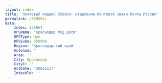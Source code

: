 ```yaml
---
layout: index
title: 'Почтовый индекс 350964: отделение почтовой связи Почты России'
permalink: /350964/
data:
    Index: 350964
    OPSName: 'Краснодар МСЦ Цосп'
    OPSType: Цех
    OPSSubm: 350960
    Region: 'Краснодарский край'
    Autonom: ''
    Area: ''
    City: Краснодар
    City1: ''
    ActDate: '20061117'
    IndexOld: ''
---
```

